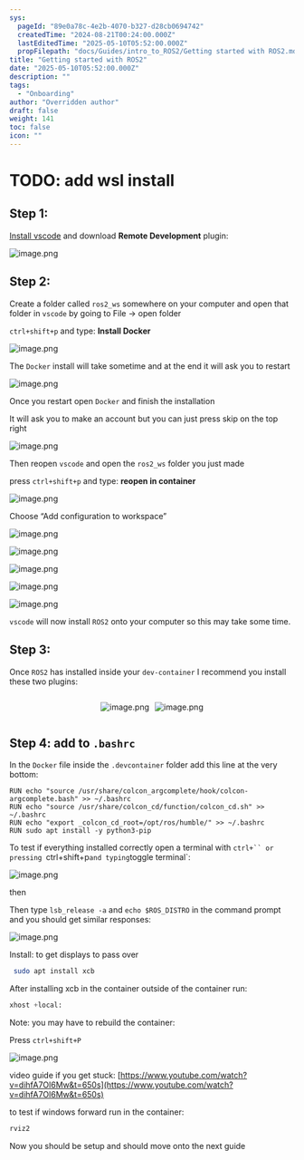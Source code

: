 ```yaml
---
sys:
  pageId: "89e0a78c-4e2b-4070-b327-d28cb0694742"
  createdTime: "2024-08-21T00:24:00.000Z"
  lastEditedTime: "2025-05-10T05:52:00.000Z"
  propFilepath: "docs/Guides/intro_to_ROS2/Getting started with ROS2.md"
title: "Getting started with ROS2"
date: "2025-05-10T05:52:00.000Z"
description: ""
tags:
  - "Onboarding"
author: "Overridden author"
draft: false
weight: 141
toc: false
icon: ""
---
```


# TODO: add wsl install

## Step 1:

[Install vscode](https://code.visualstudio.com/download) and download **Remote Development** plugin:

![image.png](https://prod-files-secure.s3.us-west-2.amazonaws.com/d518164a-d88e-44d1-a4ee-3adb3bd8bce0/efb52993-1881-4a40-b95e-6f020334f022/image.png?X-Amz-Algorithm=AWS4-HMAC-SHA256&X-Amz-Content-Sha256=UNSIGNED-PAYLOAD&X-Amz-Credential=ASIAZI2LB466ZMOMUXF6%2F20250611%2Fus-west-2%2Fs3%2Faws4_request&X-Amz-Date=20250611T034109Z&X-Amz-Expires=3600&X-Amz-Security-Token=IQoJb3JpZ2luX2VjEPP%2F%2F%2F%2F%2F%2F%2F%2F%2F%2FwEaCXVzLXdlc3QtMiJHMEUCIHUQIaJRZnUWIgQPbsWnGL2lXvBfcN9cy4OHgv1MMt3wAiEAjKgUqtOxiOfk9XMhn2yiZr7uF6KasbjOX1ibS2ek%2FgcqiAQIzP%2F%2F%2F%2F%2F%2F%2F%2F%2F%2FARAAGgw2Mzc0MjMxODM4MDUiDAiMNfo5WJ%2Bt8%2BNWOircA7%2Fym2MN4EQpAaebp6f4H2hyaPjT6AHhWfhajJ57E8v1ulkJmP3WvYnOs%2BbZ4F8NCgqTLarS6jytWLgYbvtxRi0x7ZtnjYEaSg0tLp5YF5oTtW4gsjnXf7lvYthGsu%2Bx7kw8tMMlLCdWn3BjM%2FRJG8Sy%2FuiT8HBW5attXLCcBv6N%2FanKH5KEjVNhnnMPK4wgsX7sxGi7evnSsff9KMtMwMhy7%2BgSxoITLBiGM3dZ3hlManMkbJA5nKGiMcB3IJK9iA2LAXxTXUirhotB9GtcttiRqNdPNmTLGoPU83wf6rlGaoGCuOF3BegTzlNEH5TJPdPxXslSI2yLZ5DyBjiKmCPd3CB%2FAxKxA8JwVuk1BAv5k%2BJ8KGV94tn8tRtpqEGj65Vhhbbr5ck7yARFApZWG4BC7%2BoeMZ%2F1wUzzeGtLlkJd3L9lMwsbnKEwrTpAjYp7%2F1bp%2B1hFb%2F5IshI8N4NqGvdH51GWHoHbulD2nsIio9RXQSWl8%2Bi59YDIEleXnbq4AW%2BLGeUPhWKqnryS9jEk%2FjbLcMuDmqsptw4xwM40vXhZZ33APnuRq4oqZUTADNvMv%2FeNd0U3T06K%2FfJMJXeyS9UWe9SmuuQRzdrjZZSBpYZmXpJbVbJKY9ZPD%2BwMMK3eo8IGOqUBS8KXgZxMrQk193RQoZNoTpZBYf2Yj4adkioAORfv9bM1VoTOq0l4ANjtizAy3eJnHJK7WfK0C3waErQGYiAAyzJYI8OTKhJZD6wpP8PH6P5nYZc%2B4mfQnKn4jUbzWGrWQbLROfyGYe6jZPmq3PWqACsvPdNOjGVFVoZnEN0shnOzc7VadYtZtY4NZbYeSp%2FAsanRTQEfLn2VWPVfIEFq6MCJ3WFh&X-Amz-Signature=5fc839dd18b31a57614efa6160d9141cd067207a66e7486f40511b85dd10f8d8&X-Amz-SignedHeaders=host&x-amz-checksum-mode=ENABLED&x-id=GetObject)

## Step 2:

Create a folder called `ros2_ws` somewhere on your computer and open that folder in `vscode` by going to File → open folder 

`ctrl+shift+p` and type: **Install Docker**

![image.png](https://prod-files-secure.s3.us-west-2.amazonaws.com/d518164a-d88e-44d1-a4ee-3adb3bd8bce0/2269dc0e-1cd5-47ff-bceb-c04ad9b2eab0/image.png?X-Amz-Algorithm=AWS4-HMAC-SHA256&X-Amz-Content-Sha256=UNSIGNED-PAYLOAD&X-Amz-Credential=ASIAZI2LB466ZMOMUXF6%2F20250611%2Fus-west-2%2Fs3%2Faws4_request&X-Amz-Date=20250611T034109Z&X-Amz-Expires=3600&X-Amz-Security-Token=IQoJb3JpZ2luX2VjEPP%2F%2F%2F%2F%2F%2F%2F%2F%2F%2FwEaCXVzLXdlc3QtMiJHMEUCIHUQIaJRZnUWIgQPbsWnGL2lXvBfcN9cy4OHgv1MMt3wAiEAjKgUqtOxiOfk9XMhn2yiZr7uF6KasbjOX1ibS2ek%2FgcqiAQIzP%2F%2F%2F%2F%2F%2F%2F%2F%2F%2FARAAGgw2Mzc0MjMxODM4MDUiDAiMNfo5WJ%2Bt8%2BNWOircA7%2Fym2MN4EQpAaebp6f4H2hyaPjT6AHhWfhajJ57E8v1ulkJmP3WvYnOs%2BbZ4F8NCgqTLarS6jytWLgYbvtxRi0x7ZtnjYEaSg0tLp5YF5oTtW4gsjnXf7lvYthGsu%2Bx7kw8tMMlLCdWn3BjM%2FRJG8Sy%2FuiT8HBW5attXLCcBv6N%2FanKH5KEjVNhnnMPK4wgsX7sxGi7evnSsff9KMtMwMhy7%2BgSxoITLBiGM3dZ3hlManMkbJA5nKGiMcB3IJK9iA2LAXxTXUirhotB9GtcttiRqNdPNmTLGoPU83wf6rlGaoGCuOF3BegTzlNEH5TJPdPxXslSI2yLZ5DyBjiKmCPd3CB%2FAxKxA8JwVuk1BAv5k%2BJ8KGV94tn8tRtpqEGj65Vhhbbr5ck7yARFApZWG4BC7%2BoeMZ%2F1wUzzeGtLlkJd3L9lMwsbnKEwrTpAjYp7%2F1bp%2B1hFb%2F5IshI8N4NqGvdH51GWHoHbulD2nsIio9RXQSWl8%2Bi59YDIEleXnbq4AW%2BLGeUPhWKqnryS9jEk%2FjbLcMuDmqsptw4xwM40vXhZZ33APnuRq4oqZUTADNvMv%2FeNd0U3T06K%2FfJMJXeyS9UWe9SmuuQRzdrjZZSBpYZmXpJbVbJKY9ZPD%2BwMMK3eo8IGOqUBS8KXgZxMrQk193RQoZNoTpZBYf2Yj4adkioAORfv9bM1VoTOq0l4ANjtizAy3eJnHJK7WfK0C3waErQGYiAAyzJYI8OTKhJZD6wpP8PH6P5nYZc%2B4mfQnKn4jUbzWGrWQbLROfyGYe6jZPmq3PWqACsvPdNOjGVFVoZnEN0shnOzc7VadYtZtY4NZbYeSp%2FAsanRTQEfLn2VWPVfIEFq6MCJ3WFh&X-Amz-Signature=00366600289685c2e5e853254a0c6c1420f724d9c571f3caedbead44b275ff01&X-Amz-SignedHeaders=host&x-amz-checksum-mode=ENABLED&x-id=GetObject)

The `Docker` install will take sometime and at the end it will ask you to restart

![image.png](https://prod-files-secure.s3.us-west-2.amazonaws.com/d518164a-d88e-44d1-a4ee-3adb3bd8bce0/ed233f78-be33-4b1f-b89c-9c346c0e961e/image.png?X-Amz-Algorithm=AWS4-HMAC-SHA256&X-Amz-Content-Sha256=UNSIGNED-PAYLOAD&X-Amz-Credential=ASIAZI2LB466ZMOMUXF6%2F20250611%2Fus-west-2%2Fs3%2Faws4_request&X-Amz-Date=20250611T034109Z&X-Amz-Expires=3600&X-Amz-Security-Token=IQoJb3JpZ2luX2VjEPP%2F%2F%2F%2F%2F%2F%2F%2F%2F%2FwEaCXVzLXdlc3QtMiJHMEUCIHUQIaJRZnUWIgQPbsWnGL2lXvBfcN9cy4OHgv1MMt3wAiEAjKgUqtOxiOfk9XMhn2yiZr7uF6KasbjOX1ibS2ek%2FgcqiAQIzP%2F%2F%2F%2F%2F%2F%2F%2F%2F%2FARAAGgw2Mzc0MjMxODM4MDUiDAiMNfo5WJ%2Bt8%2BNWOircA7%2Fym2MN4EQpAaebp6f4H2hyaPjT6AHhWfhajJ57E8v1ulkJmP3WvYnOs%2BbZ4F8NCgqTLarS6jytWLgYbvtxRi0x7ZtnjYEaSg0tLp5YF5oTtW4gsjnXf7lvYthGsu%2Bx7kw8tMMlLCdWn3BjM%2FRJG8Sy%2FuiT8HBW5attXLCcBv6N%2FanKH5KEjVNhnnMPK4wgsX7sxGi7evnSsff9KMtMwMhy7%2BgSxoITLBiGM3dZ3hlManMkbJA5nKGiMcB3IJK9iA2LAXxTXUirhotB9GtcttiRqNdPNmTLGoPU83wf6rlGaoGCuOF3BegTzlNEH5TJPdPxXslSI2yLZ5DyBjiKmCPd3CB%2FAxKxA8JwVuk1BAv5k%2BJ8KGV94tn8tRtpqEGj65Vhhbbr5ck7yARFApZWG4BC7%2BoeMZ%2F1wUzzeGtLlkJd3L9lMwsbnKEwrTpAjYp7%2F1bp%2B1hFb%2F5IshI8N4NqGvdH51GWHoHbulD2nsIio9RXQSWl8%2Bi59YDIEleXnbq4AW%2BLGeUPhWKqnryS9jEk%2FjbLcMuDmqsptw4xwM40vXhZZ33APnuRq4oqZUTADNvMv%2FeNd0U3T06K%2FfJMJXeyS9UWe9SmuuQRzdrjZZSBpYZmXpJbVbJKY9ZPD%2BwMMK3eo8IGOqUBS8KXgZxMrQk193RQoZNoTpZBYf2Yj4adkioAORfv9bM1VoTOq0l4ANjtizAy3eJnHJK7WfK0C3waErQGYiAAyzJYI8OTKhJZD6wpP8PH6P5nYZc%2B4mfQnKn4jUbzWGrWQbLROfyGYe6jZPmq3PWqACsvPdNOjGVFVoZnEN0shnOzc7VadYtZtY4NZbYeSp%2FAsanRTQEfLn2VWPVfIEFq6MCJ3WFh&X-Amz-Signature=2ca10fd5c36116a5682789db2b8381b466358909d13c6fb963f663336fa30a6f&X-Amz-SignedHeaders=host&x-amz-checksum-mode=ENABLED&x-id=GetObject)

Once you restart open `Docker` and finish the installation

It will ask you to make an account but you can just press skip on the top right

![image.png](https://prod-files-secure.s3.us-west-2.amazonaws.com/d518164a-d88e-44d1-a4ee-3adb3bd8bce0/21010ad9-1659-4fd9-9f59-9932a09b2a3d/image.png?X-Amz-Algorithm=AWS4-HMAC-SHA256&X-Amz-Content-Sha256=UNSIGNED-PAYLOAD&X-Amz-Credential=ASIAZI2LB466ZMOMUXF6%2F20250611%2Fus-west-2%2Fs3%2Faws4_request&X-Amz-Date=20250611T034109Z&X-Amz-Expires=3600&X-Amz-Security-Token=IQoJb3JpZ2luX2VjEPP%2F%2F%2F%2F%2F%2F%2F%2F%2F%2FwEaCXVzLXdlc3QtMiJHMEUCIHUQIaJRZnUWIgQPbsWnGL2lXvBfcN9cy4OHgv1MMt3wAiEAjKgUqtOxiOfk9XMhn2yiZr7uF6KasbjOX1ibS2ek%2FgcqiAQIzP%2F%2F%2F%2F%2F%2F%2F%2F%2F%2FARAAGgw2Mzc0MjMxODM4MDUiDAiMNfo5WJ%2Bt8%2BNWOircA7%2Fym2MN4EQpAaebp6f4H2hyaPjT6AHhWfhajJ57E8v1ulkJmP3WvYnOs%2BbZ4F8NCgqTLarS6jytWLgYbvtxRi0x7ZtnjYEaSg0tLp5YF5oTtW4gsjnXf7lvYthGsu%2Bx7kw8tMMlLCdWn3BjM%2FRJG8Sy%2FuiT8HBW5attXLCcBv6N%2FanKH5KEjVNhnnMPK4wgsX7sxGi7evnSsff9KMtMwMhy7%2BgSxoITLBiGM3dZ3hlManMkbJA5nKGiMcB3IJK9iA2LAXxTXUirhotB9GtcttiRqNdPNmTLGoPU83wf6rlGaoGCuOF3BegTzlNEH5TJPdPxXslSI2yLZ5DyBjiKmCPd3CB%2FAxKxA8JwVuk1BAv5k%2BJ8KGV94tn8tRtpqEGj65Vhhbbr5ck7yARFApZWG4BC7%2BoeMZ%2F1wUzzeGtLlkJd3L9lMwsbnKEwrTpAjYp7%2F1bp%2B1hFb%2F5IshI8N4NqGvdH51GWHoHbulD2nsIio9RXQSWl8%2Bi59YDIEleXnbq4AW%2BLGeUPhWKqnryS9jEk%2FjbLcMuDmqsptw4xwM40vXhZZ33APnuRq4oqZUTADNvMv%2FeNd0U3T06K%2FfJMJXeyS9UWe9SmuuQRzdrjZZSBpYZmXpJbVbJKY9ZPD%2BwMMK3eo8IGOqUBS8KXgZxMrQk193RQoZNoTpZBYf2Yj4adkioAORfv9bM1VoTOq0l4ANjtizAy3eJnHJK7WfK0C3waErQGYiAAyzJYI8OTKhJZD6wpP8PH6P5nYZc%2B4mfQnKn4jUbzWGrWQbLROfyGYe6jZPmq3PWqACsvPdNOjGVFVoZnEN0shnOzc7VadYtZtY4NZbYeSp%2FAsanRTQEfLn2VWPVfIEFq6MCJ3WFh&X-Amz-Signature=bd766402d7e336d2082bf73413064df7965aece28a43775244f39ebd37e1a09f&X-Amz-SignedHeaders=host&x-amz-checksum-mode=ENABLED&x-id=GetObject)

Then reopen `vscode` and open the `ros2_ws` folder you just made

press `ctrl+shift+p` and type: **reopen in container**

![image.png](https://prod-files-secure.s3.us-west-2.amazonaws.com/d518164a-d88e-44d1-a4ee-3adb3bd8bce0/4e93b8c2-41ad-488c-8095-c74205196118/image.png?X-Amz-Algorithm=AWS4-HMAC-SHA256&X-Amz-Content-Sha256=UNSIGNED-PAYLOAD&X-Amz-Credential=ASIAZI2LB466ZMOMUXF6%2F20250611%2Fus-west-2%2Fs3%2Faws4_request&X-Amz-Date=20250611T034109Z&X-Amz-Expires=3600&X-Amz-Security-Token=IQoJb3JpZ2luX2VjEPP%2F%2F%2F%2F%2F%2F%2F%2F%2F%2FwEaCXVzLXdlc3QtMiJHMEUCIHUQIaJRZnUWIgQPbsWnGL2lXvBfcN9cy4OHgv1MMt3wAiEAjKgUqtOxiOfk9XMhn2yiZr7uF6KasbjOX1ibS2ek%2FgcqiAQIzP%2F%2F%2F%2F%2F%2F%2F%2F%2F%2FARAAGgw2Mzc0MjMxODM4MDUiDAiMNfo5WJ%2Bt8%2BNWOircA7%2Fym2MN4EQpAaebp6f4H2hyaPjT6AHhWfhajJ57E8v1ulkJmP3WvYnOs%2BbZ4F8NCgqTLarS6jytWLgYbvtxRi0x7ZtnjYEaSg0tLp5YF5oTtW4gsjnXf7lvYthGsu%2Bx7kw8tMMlLCdWn3BjM%2FRJG8Sy%2FuiT8HBW5attXLCcBv6N%2FanKH5KEjVNhnnMPK4wgsX7sxGi7evnSsff9KMtMwMhy7%2BgSxoITLBiGM3dZ3hlManMkbJA5nKGiMcB3IJK9iA2LAXxTXUirhotB9GtcttiRqNdPNmTLGoPU83wf6rlGaoGCuOF3BegTzlNEH5TJPdPxXslSI2yLZ5DyBjiKmCPd3CB%2FAxKxA8JwVuk1BAv5k%2BJ8KGV94tn8tRtpqEGj65Vhhbbr5ck7yARFApZWG4BC7%2BoeMZ%2F1wUzzeGtLlkJd3L9lMwsbnKEwrTpAjYp7%2F1bp%2B1hFb%2F5IshI8N4NqGvdH51GWHoHbulD2nsIio9RXQSWl8%2Bi59YDIEleXnbq4AW%2BLGeUPhWKqnryS9jEk%2FjbLcMuDmqsptw4xwM40vXhZZ33APnuRq4oqZUTADNvMv%2FeNd0U3T06K%2FfJMJXeyS9UWe9SmuuQRzdrjZZSBpYZmXpJbVbJKY9ZPD%2BwMMK3eo8IGOqUBS8KXgZxMrQk193RQoZNoTpZBYf2Yj4adkioAORfv9bM1VoTOq0l4ANjtizAy3eJnHJK7WfK0C3waErQGYiAAyzJYI8OTKhJZD6wpP8PH6P5nYZc%2B4mfQnKn4jUbzWGrWQbLROfyGYe6jZPmq3PWqACsvPdNOjGVFVoZnEN0shnOzc7VadYtZtY4NZbYeSp%2FAsanRTQEfLn2VWPVfIEFq6MCJ3WFh&X-Amz-Signature=388f7909dc7d653c48a068afc4d10a14676f43d3d3b486545de5d43db79038d6&X-Amz-SignedHeaders=host&x-amz-checksum-mode=ENABLED&x-id=GetObject)

Choose “Add configuration to workspace”

![image.png](https://prod-files-secure.s3.us-west-2.amazonaws.com/d518164a-d88e-44d1-a4ee-3adb3bd8bce0/9560b282-5060-4989-ba37-97e7b2c22476/image.png?X-Amz-Algorithm=AWS4-HMAC-SHA256&X-Amz-Content-Sha256=UNSIGNED-PAYLOAD&X-Amz-Credential=ASIAZI2LB466ZMOMUXF6%2F20250611%2Fus-west-2%2Fs3%2Faws4_request&X-Amz-Date=20250611T034109Z&X-Amz-Expires=3600&X-Amz-Security-Token=IQoJb3JpZ2luX2VjEPP%2F%2F%2F%2F%2F%2F%2F%2F%2F%2FwEaCXVzLXdlc3QtMiJHMEUCIHUQIaJRZnUWIgQPbsWnGL2lXvBfcN9cy4OHgv1MMt3wAiEAjKgUqtOxiOfk9XMhn2yiZr7uF6KasbjOX1ibS2ek%2FgcqiAQIzP%2F%2F%2F%2F%2F%2F%2F%2F%2F%2FARAAGgw2Mzc0MjMxODM4MDUiDAiMNfo5WJ%2Bt8%2BNWOircA7%2Fym2MN4EQpAaebp6f4H2hyaPjT6AHhWfhajJ57E8v1ulkJmP3WvYnOs%2BbZ4F8NCgqTLarS6jytWLgYbvtxRi0x7ZtnjYEaSg0tLp5YF5oTtW4gsjnXf7lvYthGsu%2Bx7kw8tMMlLCdWn3BjM%2FRJG8Sy%2FuiT8HBW5attXLCcBv6N%2FanKH5KEjVNhnnMPK4wgsX7sxGi7evnSsff9KMtMwMhy7%2BgSxoITLBiGM3dZ3hlManMkbJA5nKGiMcB3IJK9iA2LAXxTXUirhotB9GtcttiRqNdPNmTLGoPU83wf6rlGaoGCuOF3BegTzlNEH5TJPdPxXslSI2yLZ5DyBjiKmCPd3CB%2FAxKxA8JwVuk1BAv5k%2BJ8KGV94tn8tRtpqEGj65Vhhbbr5ck7yARFApZWG4BC7%2BoeMZ%2F1wUzzeGtLlkJd3L9lMwsbnKEwrTpAjYp7%2F1bp%2B1hFb%2F5IshI8N4NqGvdH51GWHoHbulD2nsIio9RXQSWl8%2Bi59YDIEleXnbq4AW%2BLGeUPhWKqnryS9jEk%2FjbLcMuDmqsptw4xwM40vXhZZ33APnuRq4oqZUTADNvMv%2FeNd0U3T06K%2FfJMJXeyS9UWe9SmuuQRzdrjZZSBpYZmXpJbVbJKY9ZPD%2BwMMK3eo8IGOqUBS8KXgZxMrQk193RQoZNoTpZBYf2Yj4adkioAORfv9bM1VoTOq0l4ANjtizAy3eJnHJK7WfK0C3waErQGYiAAyzJYI8OTKhJZD6wpP8PH6P5nYZc%2B4mfQnKn4jUbzWGrWQbLROfyGYe6jZPmq3PWqACsvPdNOjGVFVoZnEN0shnOzc7VadYtZtY4NZbYeSp%2FAsanRTQEfLn2VWPVfIEFq6MCJ3WFh&X-Amz-Signature=c24efde6c1f9a91a6b1b166719bffacaa69a03ac0a409edad8107a9e130a8cbb&X-Amz-SignedHeaders=host&x-amz-checksum-mode=ENABLED&x-id=GetObject)

![image.png](https://prod-files-secure.s3.us-west-2.amazonaws.com/d518164a-d88e-44d1-a4ee-3adb3bd8bce0/2ee63f81-886b-48e8-a553-dc6e5eac99e4/image.png?X-Amz-Algorithm=AWS4-HMAC-SHA256&X-Amz-Content-Sha256=UNSIGNED-PAYLOAD&X-Amz-Credential=ASIAZI2LB466ZMOMUXF6%2F20250611%2Fus-west-2%2Fs3%2Faws4_request&X-Amz-Date=20250611T034109Z&X-Amz-Expires=3600&X-Amz-Security-Token=IQoJb3JpZ2luX2VjEPP%2F%2F%2F%2F%2F%2F%2F%2F%2F%2FwEaCXVzLXdlc3QtMiJHMEUCIHUQIaJRZnUWIgQPbsWnGL2lXvBfcN9cy4OHgv1MMt3wAiEAjKgUqtOxiOfk9XMhn2yiZr7uF6KasbjOX1ibS2ek%2FgcqiAQIzP%2F%2F%2F%2F%2F%2F%2F%2F%2F%2FARAAGgw2Mzc0MjMxODM4MDUiDAiMNfo5WJ%2Bt8%2BNWOircA7%2Fym2MN4EQpAaebp6f4H2hyaPjT6AHhWfhajJ57E8v1ulkJmP3WvYnOs%2BbZ4F8NCgqTLarS6jytWLgYbvtxRi0x7ZtnjYEaSg0tLp5YF5oTtW4gsjnXf7lvYthGsu%2Bx7kw8tMMlLCdWn3BjM%2FRJG8Sy%2FuiT8HBW5attXLCcBv6N%2FanKH5KEjVNhnnMPK4wgsX7sxGi7evnSsff9KMtMwMhy7%2BgSxoITLBiGM3dZ3hlManMkbJA5nKGiMcB3IJK9iA2LAXxTXUirhotB9GtcttiRqNdPNmTLGoPU83wf6rlGaoGCuOF3BegTzlNEH5TJPdPxXslSI2yLZ5DyBjiKmCPd3CB%2FAxKxA8JwVuk1BAv5k%2BJ8KGV94tn8tRtpqEGj65Vhhbbr5ck7yARFApZWG4BC7%2BoeMZ%2F1wUzzeGtLlkJd3L9lMwsbnKEwrTpAjYp7%2F1bp%2B1hFb%2F5IshI8N4NqGvdH51GWHoHbulD2nsIio9RXQSWl8%2Bi59YDIEleXnbq4AW%2BLGeUPhWKqnryS9jEk%2FjbLcMuDmqsptw4xwM40vXhZZ33APnuRq4oqZUTADNvMv%2FeNd0U3T06K%2FfJMJXeyS9UWe9SmuuQRzdrjZZSBpYZmXpJbVbJKY9ZPD%2BwMMK3eo8IGOqUBS8KXgZxMrQk193RQoZNoTpZBYf2Yj4adkioAORfv9bM1VoTOq0l4ANjtizAy3eJnHJK7WfK0C3waErQGYiAAyzJYI8OTKhJZD6wpP8PH6P5nYZc%2B4mfQnKn4jUbzWGrWQbLROfyGYe6jZPmq3PWqACsvPdNOjGVFVoZnEN0shnOzc7VadYtZtY4NZbYeSp%2FAsanRTQEfLn2VWPVfIEFq6MCJ3WFh&X-Amz-Signature=dc6cb70db915276d7fd0f6590c6b932cce422eba2985674bdbcc8806fd5899dd&X-Amz-SignedHeaders=host&x-amz-checksum-mode=ENABLED&x-id=GetObject)

![image.png](https://prod-files-secure.s3.us-west-2.amazonaws.com/d518164a-d88e-44d1-a4ee-3adb3bd8bce0/ae1580b2-b048-407e-aed9-b584224a7a04/image.png?X-Amz-Algorithm=AWS4-HMAC-SHA256&X-Amz-Content-Sha256=UNSIGNED-PAYLOAD&X-Amz-Credential=ASIAZI2LB466ZMOMUXF6%2F20250611%2Fus-west-2%2Fs3%2Faws4_request&X-Amz-Date=20250611T034109Z&X-Amz-Expires=3600&X-Amz-Security-Token=IQoJb3JpZ2luX2VjEPP%2F%2F%2F%2F%2F%2F%2F%2F%2F%2FwEaCXVzLXdlc3QtMiJHMEUCIHUQIaJRZnUWIgQPbsWnGL2lXvBfcN9cy4OHgv1MMt3wAiEAjKgUqtOxiOfk9XMhn2yiZr7uF6KasbjOX1ibS2ek%2FgcqiAQIzP%2F%2F%2F%2F%2F%2F%2F%2F%2F%2FARAAGgw2Mzc0MjMxODM4MDUiDAiMNfo5WJ%2Bt8%2BNWOircA7%2Fym2MN4EQpAaebp6f4H2hyaPjT6AHhWfhajJ57E8v1ulkJmP3WvYnOs%2BbZ4F8NCgqTLarS6jytWLgYbvtxRi0x7ZtnjYEaSg0tLp5YF5oTtW4gsjnXf7lvYthGsu%2Bx7kw8tMMlLCdWn3BjM%2FRJG8Sy%2FuiT8HBW5attXLCcBv6N%2FanKH5KEjVNhnnMPK4wgsX7sxGi7evnSsff9KMtMwMhy7%2BgSxoITLBiGM3dZ3hlManMkbJA5nKGiMcB3IJK9iA2LAXxTXUirhotB9GtcttiRqNdPNmTLGoPU83wf6rlGaoGCuOF3BegTzlNEH5TJPdPxXslSI2yLZ5DyBjiKmCPd3CB%2FAxKxA8JwVuk1BAv5k%2BJ8KGV94tn8tRtpqEGj65Vhhbbr5ck7yARFApZWG4BC7%2BoeMZ%2F1wUzzeGtLlkJd3L9lMwsbnKEwrTpAjYp7%2F1bp%2B1hFb%2F5IshI8N4NqGvdH51GWHoHbulD2nsIio9RXQSWl8%2Bi59YDIEleXnbq4AW%2BLGeUPhWKqnryS9jEk%2FjbLcMuDmqsptw4xwM40vXhZZ33APnuRq4oqZUTADNvMv%2FeNd0U3T06K%2FfJMJXeyS9UWe9SmuuQRzdrjZZSBpYZmXpJbVbJKY9ZPD%2BwMMK3eo8IGOqUBS8KXgZxMrQk193RQoZNoTpZBYf2Yj4adkioAORfv9bM1VoTOq0l4ANjtizAy3eJnHJK7WfK0C3waErQGYiAAyzJYI8OTKhJZD6wpP8PH6P5nYZc%2B4mfQnKn4jUbzWGrWQbLROfyGYe6jZPmq3PWqACsvPdNOjGVFVoZnEN0shnOzc7VadYtZtY4NZbYeSp%2FAsanRTQEfLn2VWPVfIEFq6MCJ3WFh&X-Amz-Signature=6b799fb7193826e53c89b9c80ac9b5b20de0db21606d2614018cc1c4c3c98bb4&X-Amz-SignedHeaders=host&x-amz-checksum-mode=ENABLED&x-id=GetObject)

![image.png](https://prod-files-secure.s3.us-west-2.amazonaws.com/d518164a-d88e-44d1-a4ee-3adb3bd8bce0/53255b28-f75e-430f-b9e3-c0ac8577e42b/image.png?X-Amz-Algorithm=AWS4-HMAC-SHA256&X-Amz-Content-Sha256=UNSIGNED-PAYLOAD&X-Amz-Credential=ASIAZI2LB466ZMOMUXF6%2F20250611%2Fus-west-2%2Fs3%2Faws4_request&X-Amz-Date=20250611T034109Z&X-Amz-Expires=3600&X-Amz-Security-Token=IQoJb3JpZ2luX2VjEPP%2F%2F%2F%2F%2F%2F%2F%2F%2F%2FwEaCXVzLXdlc3QtMiJHMEUCIHUQIaJRZnUWIgQPbsWnGL2lXvBfcN9cy4OHgv1MMt3wAiEAjKgUqtOxiOfk9XMhn2yiZr7uF6KasbjOX1ibS2ek%2FgcqiAQIzP%2F%2F%2F%2F%2F%2F%2F%2F%2F%2FARAAGgw2Mzc0MjMxODM4MDUiDAiMNfo5WJ%2Bt8%2BNWOircA7%2Fym2MN4EQpAaebp6f4H2hyaPjT6AHhWfhajJ57E8v1ulkJmP3WvYnOs%2BbZ4F8NCgqTLarS6jytWLgYbvtxRi0x7ZtnjYEaSg0tLp5YF5oTtW4gsjnXf7lvYthGsu%2Bx7kw8tMMlLCdWn3BjM%2FRJG8Sy%2FuiT8HBW5attXLCcBv6N%2FanKH5KEjVNhnnMPK4wgsX7sxGi7evnSsff9KMtMwMhy7%2BgSxoITLBiGM3dZ3hlManMkbJA5nKGiMcB3IJK9iA2LAXxTXUirhotB9GtcttiRqNdPNmTLGoPU83wf6rlGaoGCuOF3BegTzlNEH5TJPdPxXslSI2yLZ5DyBjiKmCPd3CB%2FAxKxA8JwVuk1BAv5k%2BJ8KGV94tn8tRtpqEGj65Vhhbbr5ck7yARFApZWG4BC7%2BoeMZ%2F1wUzzeGtLlkJd3L9lMwsbnKEwrTpAjYp7%2F1bp%2B1hFb%2F5IshI8N4NqGvdH51GWHoHbulD2nsIio9RXQSWl8%2Bi59YDIEleXnbq4AW%2BLGeUPhWKqnryS9jEk%2FjbLcMuDmqsptw4xwM40vXhZZ33APnuRq4oqZUTADNvMv%2FeNd0U3T06K%2FfJMJXeyS9UWe9SmuuQRzdrjZZSBpYZmXpJbVbJKY9ZPD%2BwMMK3eo8IGOqUBS8KXgZxMrQk193RQoZNoTpZBYf2Yj4adkioAORfv9bM1VoTOq0l4ANjtizAy3eJnHJK7WfK0C3waErQGYiAAyzJYI8OTKhJZD6wpP8PH6P5nYZc%2B4mfQnKn4jUbzWGrWQbLROfyGYe6jZPmq3PWqACsvPdNOjGVFVoZnEN0shnOzc7VadYtZtY4NZbYeSp%2FAsanRTQEfLn2VWPVfIEFq6MCJ3WFh&X-Amz-Signature=dce45067726e0d739370fba65c3ac4bf741632b41cb69a6de3150aa7f99250bb&X-Amz-SignedHeaders=host&x-amz-checksum-mode=ENABLED&x-id=GetObject)

![image.png](https://prod-files-secure.s3.us-west-2.amazonaws.com/d518164a-d88e-44d1-a4ee-3adb3bd8bce0/7c562767-5af9-4ffb-97d1-327bcdf4ee00/image.png?X-Amz-Algorithm=AWS4-HMAC-SHA256&X-Amz-Content-Sha256=UNSIGNED-PAYLOAD&X-Amz-Credential=ASIAZI2LB466ZMOMUXF6%2F20250611%2Fus-west-2%2Fs3%2Faws4_request&X-Amz-Date=20250611T034109Z&X-Amz-Expires=3600&X-Amz-Security-Token=IQoJb3JpZ2luX2VjEPP%2F%2F%2F%2F%2F%2F%2F%2F%2F%2FwEaCXVzLXdlc3QtMiJHMEUCIHUQIaJRZnUWIgQPbsWnGL2lXvBfcN9cy4OHgv1MMt3wAiEAjKgUqtOxiOfk9XMhn2yiZr7uF6KasbjOX1ibS2ek%2FgcqiAQIzP%2F%2F%2F%2F%2F%2F%2F%2F%2F%2FARAAGgw2Mzc0MjMxODM4MDUiDAiMNfo5WJ%2Bt8%2BNWOircA7%2Fym2MN4EQpAaebp6f4H2hyaPjT6AHhWfhajJ57E8v1ulkJmP3WvYnOs%2BbZ4F8NCgqTLarS6jytWLgYbvtxRi0x7ZtnjYEaSg0tLp5YF5oTtW4gsjnXf7lvYthGsu%2Bx7kw8tMMlLCdWn3BjM%2FRJG8Sy%2FuiT8HBW5attXLCcBv6N%2FanKH5KEjVNhnnMPK4wgsX7sxGi7evnSsff9KMtMwMhy7%2BgSxoITLBiGM3dZ3hlManMkbJA5nKGiMcB3IJK9iA2LAXxTXUirhotB9GtcttiRqNdPNmTLGoPU83wf6rlGaoGCuOF3BegTzlNEH5TJPdPxXslSI2yLZ5DyBjiKmCPd3CB%2FAxKxA8JwVuk1BAv5k%2BJ8KGV94tn8tRtpqEGj65Vhhbbr5ck7yARFApZWG4BC7%2BoeMZ%2F1wUzzeGtLlkJd3L9lMwsbnKEwrTpAjYp7%2F1bp%2B1hFb%2F5IshI8N4NqGvdH51GWHoHbulD2nsIio9RXQSWl8%2Bi59YDIEleXnbq4AW%2BLGeUPhWKqnryS9jEk%2FjbLcMuDmqsptw4xwM40vXhZZ33APnuRq4oqZUTADNvMv%2FeNd0U3T06K%2FfJMJXeyS9UWe9SmuuQRzdrjZZSBpYZmXpJbVbJKY9ZPD%2BwMMK3eo8IGOqUBS8KXgZxMrQk193RQoZNoTpZBYf2Yj4adkioAORfv9bM1VoTOq0l4ANjtizAy3eJnHJK7WfK0C3waErQGYiAAyzJYI8OTKhJZD6wpP8PH6P5nYZc%2B4mfQnKn4jUbzWGrWQbLROfyGYe6jZPmq3PWqACsvPdNOjGVFVoZnEN0shnOzc7VadYtZtY4NZbYeSp%2FAsanRTQEfLn2VWPVfIEFq6MCJ3WFh&X-Amz-Signature=76d4664ae36b2e2ae71ab3c57955b1c283f83a29bb9bc271deeff650b4cb27f8&X-Amz-SignedHeaders=host&x-amz-checksum-mode=ENABLED&x-id=GetObject)

`vscode` will now install `ROS2` onto your computer so this may take some time.

## Step 3:

Once `ROS2` has installed inside your `dev-container` I recommend you install these two plugins:

<div style="display: flex;flex-direction: row; column-gap:10px; max-width: 630px;justify-content: center;">
<div>

![image.png](https://prod-files-secure.s3.us-west-2.amazonaws.com/d518164a-d88e-44d1-a4ee-3adb3bd8bce0/3fc3d550-5a54-4ba1-ba6b-faa01cdb7369/image.png?X-Amz-Algorithm=AWS4-HMAC-SHA256&X-Amz-Content-Sha256=UNSIGNED-PAYLOAD&X-Amz-Credential=ASIAZI2LB46664BUAZRR%2F20250611%2Fus-west-2%2Fs3%2Faws4_request&X-Amz-Date=20250611T034110Z&X-Amz-Expires=3600&X-Amz-Security-Token=IQoJb3JpZ2luX2VjEPP%2F%2F%2F%2F%2F%2F%2F%2F%2F%2FwEaCXVzLXdlc3QtMiJHMEUCIQCS0ln8uzEU%2Fql1NMa1p2sOnjO%2FT%2FQ8y0cLYu8JMksgBAIgXtfZwoCbmkN9HWDg3zSmPQJexYBWIv2tFmMHI9IQjFEqiAQIzP%2F%2F%2F%2F%2F%2F%2F%2F%2F%2FARAAGgw2Mzc0MjMxODM4MDUiDBc1VW3Smjbny1NSrircA7%2BCPaoYKUE9e%2FMwEYJfFQ2vONuDy%2FTQr3Dkq3d%2BmxwGJJSMx3JcWrYH4OyJZka6iPxuA6wdL1iG8YuqOdkUyREKS0sHZtdMfUFu0v6V8W0fn%2F6xK6RL%2FTOhYxfpB8yKagdIkjMgoBg48ssL7b%2FAtsdozUjttHulMevyb4esbewlwAPxEnhyRnP%2Fhs1I9JvzHnjOEmE%2Bz6ptqRHgIumJX8SdRhBWGHhLE1EMM7%2FZ81du38udSfi1WPBxZOUKrxk15MqUv5wgEbfBks7MTQmqMoA80lBAI9kVsxvEkAnkCXlDwcUz3Fn8%2Fbe6Zl453fipwpaG7UGqrY8gwWGF1Xesl2PC40lrEpbi9c2wsX%2BUE8lshDevVdISXOhcmMYlx3YUvbQPOsaXbf9kphcQXZke1lkxk2IGisEDVGprSbvdhgn3ketvBHzEVHAumz7D3vCkx7P7o%2BZ2HmlboYoWgv5y2HQ9jSmyHNd40IbrHDfqyPUCZxjkGsZqjbYIb7adZhEL2ItKyDqxG%2BF5mhUPcQLU17HSG9BUmzfhXEcF3YDEy2WYykJpK%2B%2FFE5RVivNDNQEmI6IHRuQLsRp41U%2FpwncAoQIKwNtWnXlNcf39YHq3jlfVCaTSw%2FmoMDlAjks8MObeo8IGOqUB5KUu8XnUq%2B4z%2BtMDG0%2Fhb6oHP5qngWjkMCrgrfTU7oVMtS%2FB7tje0YnWDze5t%2Bs5D5bSNPIiteq0Nr%2F4p3AFrT75y8qcBdBHXVpXiLrQX3m7eqyV2%2FFV6H6965kylDvxWY221EWVUJW5LfjthtoKALLWL0YNGmbFf5sx7MrBjpguKTJQs1YeG7qjw7LahI9gHYyivQCAiwJiO68BoLOR3e7Vbcl2&X-Amz-Signature=4ae6d49792cc37dabd08b0e245b1bba58e4577f4841eb0c59f8f07e55d27e19d&X-Amz-SignedHeaders=host&x-amz-checksum-mode=ENABLED&x-id=GetObject)

</div>
<div>

![image.png](https://prod-files-secure.s3.us-west-2.amazonaws.com/d518164a-d88e-44d1-a4ee-3adb3bd8bce0/d994cc66-13c2-4093-a5a3-f84cf4601a82/image.png?X-Amz-Algorithm=AWS4-HMAC-SHA256&X-Amz-Content-Sha256=UNSIGNED-PAYLOAD&X-Amz-Credential=ASIAZI2LB466QJNWJAHG%2F20250611%2Fus-west-2%2Fs3%2Faws4_request&X-Amz-Date=20250611T034111Z&X-Amz-Expires=3600&X-Amz-Security-Token=IQoJb3JpZ2luX2VjEPP%2F%2F%2F%2F%2F%2F%2F%2F%2F%2FwEaCXVzLXdlc3QtMiJHMEUCIQDIyEY4WE9Es1KVKxLpe08%2Bh4cg%2FuR3BHmgr7s7peosDAIgcaJZX42Fm1JLdt0p%2BHrFtV15s%2BRMBRM9pc69yobtNyYqiAQIzP%2F%2F%2F%2F%2F%2F%2F%2F%2F%2FARAAGgw2Mzc0MjMxODM4MDUiDCkhQCZJmoYc4Umu4SrcA1rjuC1ngHAO3Dyf2VRby%2FB%2FSKQ5d9R2%2FyzbT6fxHiS3mV60C8ULqDZiJ0IBSF1D%2B3SoQYbOeJlu4WQLeOnul1rolXmt5fssdGAKWyOZiJmH2CBB3G7wojboul23ukzjBBY7YiRisRRrdb1wskZRJNuRvDslusqS4MWEmfSNSv2hamIzXUSknCFmTpT04HlkvEPitGUigPprBYuLucXJ%2F1n4y2JGo%2FIfpveRYEcINL%2FGMb4W6589mOVCPFP27ZAdBC6u3UjZTZHGLw2IeLuR4lGWDSOPUL9c%2ByQq6klSZd7whkoahbr9N6c3bfOrGMB0x%2Fcxt1vlq%2BYYeQwholkTRZiHuO8HAIfI8CJ75dRiVfRvhUvNwVYT%2Bvg3CWcPbWZa2sRhZszh4ovd9g%2BO5SAy171nKdQbNR8PYDtJWM1%2Bteq8ErZxHTkQM8RYQeo%2F%2F6KQXO4AiuPQghE1yaIdtUJGYL6r%2BfkuoNHQfWxZySnEQZwaH22giZRTt6KkE1uoHe6jjWlt1Be4VGWeNa9h8S3XJoqppe8TLgcXhbdH5dZRvc%2FJ6mK1npXSmrhqOvyHFMl9ahrVmgpsbF%2BL5RpQAIFj%2Ffyjqg0A4dcx7bgoiiFbFm4uLjYoNi1Bi%2FfA5ejgMKPeo8IGOqUBgAzFAsBmjviqDe0Y5P9WP2ccVrXHFGXeglbJF2pAdrpHMTNysmaFTZR48A5I0SCVEObBbhmafSi4IMzTbC3m%2B%2BYHi8801EX2xyBJEX0H2ILEjw98qzXOx7PrM3YK1LBScskFfpXAlWLaF26f1h1%2BDrcQzWQGQ7Lc2vy2lpMgVOsdcCM03UfNgxVsE%2F3Kinp%2BO3MFGZkUJlV%2BqVO59Bat7FftHT8Q&X-Amz-Signature=cf952fbf1e31fbfac3ec55c5a84f553a7423554e28cf1f72defd08735beedae4&X-Amz-SignedHeaders=host&x-amz-checksum-mode=ENABLED&x-id=GetObject)

</div>
</div>

## Step 4: add to `.bashrc`

In the `Docker` file inside the `.devcontainer` folder add this line at the very bottom: 

```docker
RUN echo "source /usr/share/colcon_argcomplete/hook/colcon-argcomplete.bash" >> ~/.bashrc
RUN echo "source /usr/share/colcon_cd/function/colcon_cd.sh" >> ~/.bashrc
RUN echo "export _colcon_cd_root=/opt/ros/humble/" >> ~/.bashrc
RUN sudo apt install -y python3-pip 
```

To test if everything installed correctly open a terminal with `ctrl+`` or pressing `ctrl+shift+p` and typing `toggle terminal`:

![image.png](https://prod-files-secure.s3.us-west-2.amazonaws.com/d518164a-d88e-44d1-a4ee-3adb3bd8bce0/6a4943d8-b04e-4c02-9a58-775f3384d1a5/image.png?X-Amz-Algorithm=AWS4-HMAC-SHA256&X-Amz-Content-Sha256=UNSIGNED-PAYLOAD&X-Amz-Credential=ASIAZI2LB466ZMOMUXF6%2F20250611%2Fus-west-2%2Fs3%2Faws4_request&X-Amz-Date=20250611T034109Z&X-Amz-Expires=3600&X-Amz-Security-Token=IQoJb3JpZ2luX2VjEPP%2F%2F%2F%2F%2F%2F%2F%2F%2F%2FwEaCXVzLXdlc3QtMiJHMEUCIHUQIaJRZnUWIgQPbsWnGL2lXvBfcN9cy4OHgv1MMt3wAiEAjKgUqtOxiOfk9XMhn2yiZr7uF6KasbjOX1ibS2ek%2FgcqiAQIzP%2F%2F%2F%2F%2F%2F%2F%2F%2F%2FARAAGgw2Mzc0MjMxODM4MDUiDAiMNfo5WJ%2Bt8%2BNWOircA7%2Fym2MN4EQpAaebp6f4H2hyaPjT6AHhWfhajJ57E8v1ulkJmP3WvYnOs%2BbZ4F8NCgqTLarS6jytWLgYbvtxRi0x7ZtnjYEaSg0tLp5YF5oTtW4gsjnXf7lvYthGsu%2Bx7kw8tMMlLCdWn3BjM%2FRJG8Sy%2FuiT8HBW5attXLCcBv6N%2FanKH5KEjVNhnnMPK4wgsX7sxGi7evnSsff9KMtMwMhy7%2BgSxoITLBiGM3dZ3hlManMkbJA5nKGiMcB3IJK9iA2LAXxTXUirhotB9GtcttiRqNdPNmTLGoPU83wf6rlGaoGCuOF3BegTzlNEH5TJPdPxXslSI2yLZ5DyBjiKmCPd3CB%2FAxKxA8JwVuk1BAv5k%2BJ8KGV94tn8tRtpqEGj65Vhhbbr5ck7yARFApZWG4BC7%2BoeMZ%2F1wUzzeGtLlkJd3L9lMwsbnKEwrTpAjYp7%2F1bp%2B1hFb%2F5IshI8N4NqGvdH51GWHoHbulD2nsIio9RXQSWl8%2Bi59YDIEleXnbq4AW%2BLGeUPhWKqnryS9jEk%2FjbLcMuDmqsptw4xwM40vXhZZ33APnuRq4oqZUTADNvMv%2FeNd0U3T06K%2FfJMJXeyS9UWe9SmuuQRzdrjZZSBpYZmXpJbVbJKY9ZPD%2BwMMK3eo8IGOqUBS8KXgZxMrQk193RQoZNoTpZBYf2Yj4adkioAORfv9bM1VoTOq0l4ANjtizAy3eJnHJK7WfK0C3waErQGYiAAyzJYI8OTKhJZD6wpP8PH6P5nYZc%2B4mfQnKn4jUbzWGrWQbLROfyGYe6jZPmq3PWqACsvPdNOjGVFVoZnEN0shnOzc7VadYtZtY4NZbYeSp%2FAsanRTQEfLn2VWPVfIEFq6MCJ3WFh&X-Amz-Signature=839ff032592515c916e1d903df3d71d927603ace33abb60d45727ccac8e0ce86&X-Amz-SignedHeaders=host&x-amz-checksum-mode=ENABLED&x-id=GetObject)

then 

Then type `lsb_release -a` and `echo $ROS_DISTRO` in the command prompt and you should get similar responses:

![image.png](https://prod-files-secure.s3.us-west-2.amazonaws.com/d518164a-d88e-44d1-a4ee-3adb3bd8bce0/3e635dec-a805-4e85-8b9e-d000e5b71a4e/image.png?X-Amz-Algorithm=AWS4-HMAC-SHA256&X-Amz-Content-Sha256=UNSIGNED-PAYLOAD&X-Amz-Credential=ASIAZI2LB466ZMOMUXF6%2F20250611%2Fus-west-2%2Fs3%2Faws4_request&X-Amz-Date=20250611T034109Z&X-Amz-Expires=3600&X-Amz-Security-Token=IQoJb3JpZ2luX2VjEPP%2F%2F%2F%2F%2F%2F%2F%2F%2F%2FwEaCXVzLXdlc3QtMiJHMEUCIHUQIaJRZnUWIgQPbsWnGL2lXvBfcN9cy4OHgv1MMt3wAiEAjKgUqtOxiOfk9XMhn2yiZr7uF6KasbjOX1ibS2ek%2FgcqiAQIzP%2F%2F%2F%2F%2F%2F%2F%2F%2F%2FARAAGgw2Mzc0MjMxODM4MDUiDAiMNfo5WJ%2Bt8%2BNWOircA7%2Fym2MN4EQpAaebp6f4H2hyaPjT6AHhWfhajJ57E8v1ulkJmP3WvYnOs%2BbZ4F8NCgqTLarS6jytWLgYbvtxRi0x7ZtnjYEaSg0tLp5YF5oTtW4gsjnXf7lvYthGsu%2Bx7kw8tMMlLCdWn3BjM%2FRJG8Sy%2FuiT8HBW5attXLCcBv6N%2FanKH5KEjVNhnnMPK4wgsX7sxGi7evnSsff9KMtMwMhy7%2BgSxoITLBiGM3dZ3hlManMkbJA5nKGiMcB3IJK9iA2LAXxTXUirhotB9GtcttiRqNdPNmTLGoPU83wf6rlGaoGCuOF3BegTzlNEH5TJPdPxXslSI2yLZ5DyBjiKmCPd3CB%2FAxKxA8JwVuk1BAv5k%2BJ8KGV94tn8tRtpqEGj65Vhhbbr5ck7yARFApZWG4BC7%2BoeMZ%2F1wUzzeGtLlkJd3L9lMwsbnKEwrTpAjYp7%2F1bp%2B1hFb%2F5IshI8N4NqGvdH51GWHoHbulD2nsIio9RXQSWl8%2Bi59YDIEleXnbq4AW%2BLGeUPhWKqnryS9jEk%2FjbLcMuDmqsptw4xwM40vXhZZ33APnuRq4oqZUTADNvMv%2FeNd0U3T06K%2FfJMJXeyS9UWe9SmuuQRzdrjZZSBpYZmXpJbVbJKY9ZPD%2BwMMK3eo8IGOqUBS8KXgZxMrQk193RQoZNoTpZBYf2Yj4adkioAORfv9bM1VoTOq0l4ANjtizAy3eJnHJK7WfK0C3waErQGYiAAyzJYI8OTKhJZD6wpP8PH6P5nYZc%2B4mfQnKn4jUbzWGrWQbLROfyGYe6jZPmq3PWqACsvPdNOjGVFVoZnEN0shnOzc7VadYtZtY4NZbYeSp%2FAsanRTQEfLn2VWPVfIEFq6MCJ3WFh&X-Amz-Signature=b6c37b99f85190a151347972c13ce77c06cde51481aeddd9b1da10f962bb3be9&X-Amz-SignedHeaders=host&x-amz-checksum-mode=ENABLED&x-id=GetObject)

Install:  to get displays to pass over

```bash
 sudo apt install xcb
```

After installing xcb in the container outside of the container run:

```python
xhost +local:
```

Note: you may have to rebuild the container:

Press `ctrl+shift+P`

![image.png](https://prod-files-secure.s3.us-west-2.amazonaws.com/d518164a-d88e-44d1-a4ee-3adb3bd8bce0/6c2be660-2618-4c38-9c26-53554f7a0b7b/image.png?X-Amz-Algorithm=AWS4-HMAC-SHA256&X-Amz-Content-Sha256=UNSIGNED-PAYLOAD&X-Amz-Credential=ASIAZI2LB466ZMOMUXF6%2F20250611%2Fus-west-2%2Fs3%2Faws4_request&X-Amz-Date=20250611T034109Z&X-Amz-Expires=3600&X-Amz-Security-Token=IQoJb3JpZ2luX2VjEPP%2F%2F%2F%2F%2F%2F%2F%2F%2F%2FwEaCXVzLXdlc3QtMiJHMEUCIHUQIaJRZnUWIgQPbsWnGL2lXvBfcN9cy4OHgv1MMt3wAiEAjKgUqtOxiOfk9XMhn2yiZr7uF6KasbjOX1ibS2ek%2FgcqiAQIzP%2F%2F%2F%2F%2F%2F%2F%2F%2F%2FARAAGgw2Mzc0MjMxODM4MDUiDAiMNfo5WJ%2Bt8%2BNWOircA7%2Fym2MN4EQpAaebp6f4H2hyaPjT6AHhWfhajJ57E8v1ulkJmP3WvYnOs%2BbZ4F8NCgqTLarS6jytWLgYbvtxRi0x7ZtnjYEaSg0tLp5YF5oTtW4gsjnXf7lvYthGsu%2Bx7kw8tMMlLCdWn3BjM%2FRJG8Sy%2FuiT8HBW5attXLCcBv6N%2FanKH5KEjVNhnnMPK4wgsX7sxGi7evnSsff9KMtMwMhy7%2BgSxoITLBiGM3dZ3hlManMkbJA5nKGiMcB3IJK9iA2LAXxTXUirhotB9GtcttiRqNdPNmTLGoPU83wf6rlGaoGCuOF3BegTzlNEH5TJPdPxXslSI2yLZ5DyBjiKmCPd3CB%2FAxKxA8JwVuk1BAv5k%2BJ8KGV94tn8tRtpqEGj65Vhhbbr5ck7yARFApZWG4BC7%2BoeMZ%2F1wUzzeGtLlkJd3L9lMwsbnKEwrTpAjYp7%2F1bp%2B1hFb%2F5IshI8N4NqGvdH51GWHoHbulD2nsIio9RXQSWl8%2Bi59YDIEleXnbq4AW%2BLGeUPhWKqnryS9jEk%2FjbLcMuDmqsptw4xwM40vXhZZ33APnuRq4oqZUTADNvMv%2FeNd0U3T06K%2FfJMJXeyS9UWe9SmuuQRzdrjZZSBpYZmXpJbVbJKY9ZPD%2BwMMK3eo8IGOqUBS8KXgZxMrQk193RQoZNoTpZBYf2Yj4adkioAORfv9bM1VoTOq0l4ANjtizAy3eJnHJK7WfK0C3waErQGYiAAyzJYI8OTKhJZD6wpP8PH6P5nYZc%2B4mfQnKn4jUbzWGrWQbLROfyGYe6jZPmq3PWqACsvPdNOjGVFVoZnEN0shnOzc7VadYtZtY4NZbYeSp%2FAsanRTQEfLn2VWPVfIEFq6MCJ3WFh&X-Amz-Signature=11382798ce59baec5bd07cba04845cbe43bc35eb9ad9a44cf958b2ae5f8f94c0&X-Amz-SignedHeaders=host&x-amz-checksum-mode=ENABLED&x-id=GetObject)

video guide if you get stuck: [https://www.youtube.com/watch?v=dihfA7Ol6Mw&t=650s](https://www.youtube.com/watch?v=dihfA7Ol6Mw&t=650s)

to test if windows forward run in the container:

```bash
rviz2
```

Now you should be setup and should move onto the next guide 
